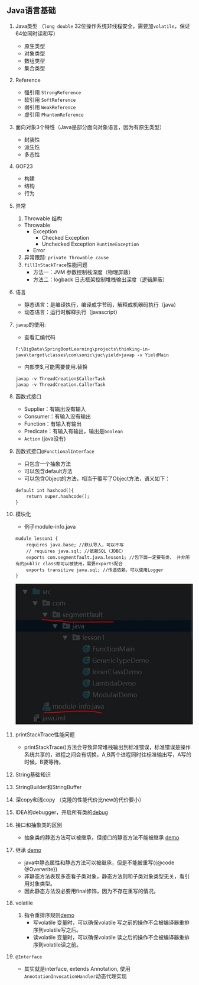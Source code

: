 ## Java语言基础
1. Java类型 （`long double` 32位操作系统非线程安全，需要加`volatile`，保证64位同时读和写）
    - 原生类型
    - 对象类型
    - 数组类型
    - 集合类型

2. Reference
    - 强引用 `StrongReference`
    - 软引用 `SoftReference`
    - 弱引用 `WeakReference`
    - 虚引用 `PhantomReference`

3. 面向对象3个特性（Java是部分面向对象语言，因为有原生类型）
    - 封装性
    - 派生性
    - 多态性

4. GOF23
    - 构建
    - 结构
    - 行为
    
5. 异常
    1. Throwable 结构
    - Throwable
        - Exception
            - Checked Exception
            - Unchecked Exception `RuntimeException`
        - Error
    2. 异常跟踪: `private Throwable cause`
    3. `fillInStackTrace`性能问题
        - 方法一：JVM 参数控制栈深度（物理屏蔽）
        - 方法二：logback 日志框架控制堆栈输出深度（逻辑屏蔽）

6. 语言
    - 静态语言：是编译执行，编译成字节码，解释成机器码执行（java）
    - 动态语言：运行时解释执行（javascript）

7. `javap`的使用: 
    - 查看汇编代码
    ```
    F:\BigData\SpringBootLearning\projects\thinking-in-java\target\classes\com\sonic\juc\yield>javap -v YieldMain
    ```
    - 内部类$,可能需要使用.替换
    ```
    javap -v ThreadCreation$CallerTask
    javap -v ThreadCreation.CallerTask
    ```
8. 函数式接口
    - Supplier：有输出没有输入
    - Consumer：有输入没有输出
    - Function：有输入有输出
    - Predicate：有输入有输出，输出是`boolean`
    - `Action` (java没有)
    
9. 函数式接口`@FunctionalInterface`
    - 只包含一个抽象方法
    - 可以包含default方法
    - 可以包含Object的方法，相当于覆写了Object方法，语义如下：
    ```
    default int hashcod(){
        return super.hashcode();
    }
    ```
10. 模块化
    - 例子module-info.java
    ```
    mudule lesson1 {
        requires java.base; //默认导入，可以不写 
        // requires java.sql; //依赖SQL（JDBC）
        exports com.segmentfault.java.lesson1; //包下面一定要有类， 并非所有的public class都可以被使用，需要exports配合
        exports transitive java.sql; //传递依赖，可以使用Logger
    }
    ```
    ![module](../pic/module-info.JPG)

11. printStackTrace性能问题
    - printStackTrace()方法会导致异常堆栈输出到标准错误，标准错误是操作系统共享的，进程之间会有切换，A,B两个进程同时往标准输出写，A写的时候，B要等待。

12. String基础知识

13. StringBuilder和StringBuffer

14. 深copy和浅copy （克隆的性能代价比new的代价要小）

15. IDEA的debugger，开启所有类的[debug](../pic/debugger.JPG)

16. 接口和抽象类的区别
    - 抽象类的静态方法可以被继承，但接口的静态方法不能被继承 [demo](../../../java/com/sonic/lang/PersonAbstract.java)

17. 继承 [demo](../../../java/com/sonic/inherit/StaticExtendsTest.java)
    - java中静态属性和静态方法可以被继承，但是不能被重写({@code @Overwrite})
    - 非静态方法表现多态看子类对象，静态方法则和子类对象类型无关，看引用对象类型。
    - 因此静态方法没必要用final修饰，因为不存在重写的情况。
    
18. volatile
    1. 指令重排序规则[demo](../../../java/com/sonic/gof23/singleton/DoubleCheckSingleton.java)
        - 写volatile 变量时，可以确保volatile 写之前的操作不会被编译器重排序到volatile写之后。
        - 读volatile 变量时，可以确保volatile 读之后的操作不会被编译器重排序到volatile读之前。
    
19. `@Interface`
    -  其实就是interface, extends Annotation, 使用`AnnotationInvocationHandler`动态代理实现

